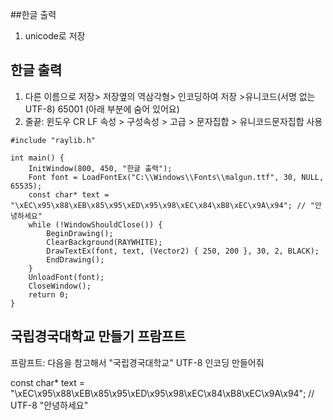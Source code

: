##한글 출력 
1. unicode로 저장
## 한글 출력
1. 다른 이름으로 저장> 저장옆의 역삼각형> 인코딩하여 저장 >유니코드(서명 없는 UTF-8)  65001 (아래 부분에 숨어 있어요)
2. 줄끝: 윈도우 CR LF
속성 > 구성속성 > 고급 > 문자집합 > 유니코드문자집합 사용

```
#include "raylib.h"

int main() {
    InitWindow(800, 450, "한글 출력");
    Font font = LoadFontEx("C:\\Windows\\Fonts\\malgun.ttf", 30, NULL, 65535);
    const char* text = "\xEC\x95\x88\xEB\x85\x95\xED\x95\x98\xEC\x84\xB8\xEC\x9A\x94"; // "안녕하세요"
    while (!WindowShouldClose()) {
        BeginDrawing();
        ClearBackground(RAYWHITE);
        DrawTextEx(font, text, (Vector2) { 250, 200 }, 30, 2, BLACK);
        EndDrawing();
    }
    UnloadFont(font);
    CloseWindow();
    return 0;
}
```
## 국립경국대학교 만들기 프람프트

프람프트: 다음을 참고해서 "국립경국대학교" UTF-8 인코딩 만들어줘

const char* text = "\xEC\x95\x88\xEB\x85\x95\xED\x95\x98\xEC\x84\xB8\xEC\x9A\x94"; // UTF-8 "안녕하세요"

